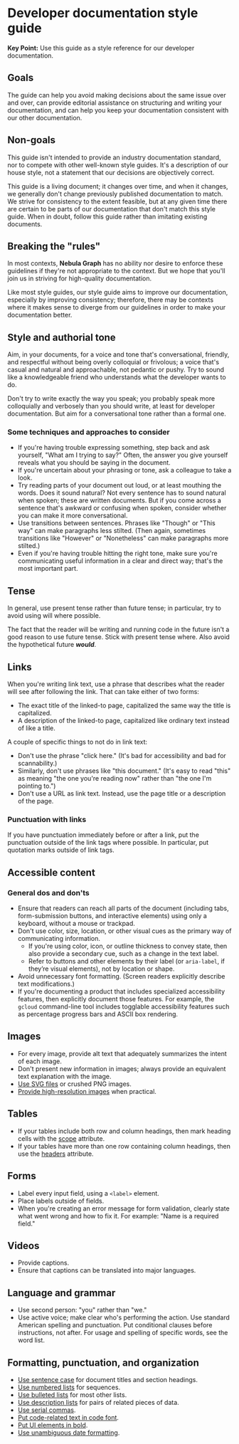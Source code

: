# Developer documentation style guide

**Key Point:** Use this guide as a style reference for our developer documentation.

## Goals

The guide can help you avoid making decisions
about the same issue over and over, can
provide editorial assistance on structuring
and writing your documentation, and can help
you keep your documentation consistent with
our other documentation.

## Non-goals

This guide isn't intended to provide an industry documentation standard, nor to compete with other well-known style guides. It's a description of our house style, not a statement that our decisions are objectively correct.

This guide is a living document; it changes over time, and when it changes, we generally don't change previously published documentation to match. We strive for consistency to the extent feasible, but at any given time there are certain to be parts of our documentation that don't match this style guide. When in doubt, follow this guide rather than imitating existing documents.

## Breaking the "rules"

In most contexts, **Nebula Graph** has no ability nor desire to enforce these guidelines if they're not appropriate to the context. But we hope that you'll join us in striving for high-quality documentation.

Like most style guides, our style guide aims to improve our documentation, especially by improving consistency; therefore, there may be contexts where it makes sense to diverge from our guidelines in order to make your documentation better.

## Style and authorial tone

Aim, in your documents, for a voice and tone that's conversational, friendly, and respectful without being overly colloquial or frivolous; a voice that's casual and natural and approachable, not pedantic or pushy. Try to sound like a knowledgeable friend who understands what the developer wants to do.

Don't try to write exactly the way you speak; you probably speak more colloquially and verbosely than you should write, at least for developer documentation. But aim for a conversational tone rather than a formal one.

### Some techniques and approaches to consider

- If you're having trouble expressing something, step back and ask yourself, "What am I trying to say?" Often, the answer you give yourself reveals what you should be saying in the document.
- If you're uncertain about your phrasing or tone, ask a colleague to take a look.
- Try reading parts of your document out loud, or at least mouthing the words. Does it sound natural? Not every sentence has to sound natural when spoken; these are written documents. But if you come across a sentence that's awkward or confusing when spoken, consider whether you can make it more conversational.
- Use transitions between sentences. Phrases like "Though" or "This way" can make paragraphs less stilted. (Then again, sometimes transitions like "However" or "Nonetheless" can make paragraphs more stilted.)
- Even if you're having trouble hitting the right tone, make sure you're communicating useful information in a clear and direct way; that's the most important part.

## Tense

In general, use present tense rather than future tense; in particular, try to avoid using will where possible.

The fact that the reader will be writing and running code in the future isn't a good reason to use future tense. Stick with present tense where. Also avoid the hypothetical future ***would***.

## Links

When you're writing link text, use a phrase that describes what the reader will see after following the link. That can take either of two forms:

- The exact title of the linked-to page, capitalized the same way the title is capitalized.
- A description of the linked-to page, capitalized like ordinary text instead of like a title.

A couple of specific things to not do in link text:

- Don't use the phrase "click here." (It's bad for accessibility and bad for scannability.)
- Similarly, don't use phrases like "this document." (It's easy to read "this" as meaning "the one you're reading now" rather than "the one I'm pointing to.")
- Don't use a URL as link text. Instead, use the page title or a description of the page.

### Punctuation with links

If you have punctuation immediately before or after a link, put the punctuation outside of the link tags where possible. In particular, put quotation marks outside of link tags.

## Accessible content

### General dos and don'ts

- Ensure that readers can reach all parts of the document (including tabs, form-submission buttons, and interactive elements) using only a keyboard, without a mouse or trackpad.
- Don't use color, size, location, or other visual cues as the primary way of communicating information.
  - If you're using color, icon, or outline thickness to convey state, then also provide a secondary cue, such as a change in the text label.
  - Refer to buttons and other elements by their label (or `aria-label`, if they’re visual elements), not by location or shape.
- Avoid unnecessary font formatting. (Screen readers explicitly describe text modifications.)
- If you're documenting a product that includes specialized accessibility features, then explicitly document those features. For example, the `gcloud` command-line tool includes togglable accessibility features such as percentage progress bars and ASCII box rendering.

## Images

- For every image, provide alt text that adequately summarizes the intent of each image.
- Don't present new information in images; always provide an equivalent text explanation with the image.
- [Use SVG files](https://developers.google.cn/style/images) or crushed PNG images.
- [Provide high-resolution images](https://developers.google.cn/style/images#high-resolution-images) when practical.

## Tables

- If your tables include both row and column headings, then mark heading cells with the [scope](https://www.w3.org/WAI/tutorials/tables/two-headers/) attribute.
- If your tables have more than one row containing column headings, then use the [headers](https://www.w3.org/WAI/tutorials/tables/multi-level/) attribute.

## Forms

- Label every input field, using a `<label>` element.
- Place labels outside of fields.
- When you're creating an error message for form validation, clearly state what went wrong and how to fix it. For example: "Name is a required field."

## Videos

- Provide captions.
- Ensure that captions can be translated into major languages.

## Language and grammar

- Use second person: "you" rather than "we."
- Use active voice; make clear who's performing the action.
Use standard American spelling and punctuation.
Put conditional clauses before instructions, not after.
For usage and spelling of specific words, see the word list.

## Formatting, punctuation, and organization

- [Use sentence case](https://developers.google.cn/style/capitalization) for document titles and section headings.
- [Use numbered lists](https://developers.google.cn/style/lists) for sequences.
- [Use bulleted lists](https://developers.google.cn/style/lists) for most other lists.
- [Use description lists](https://developers.google.cn/style/lists) for pairs of related pieces of data.
- [Use serial commas](https://developers.google.cn/style/commas).
- [Put code-related text in code font](https://developers.google.cn/style/code-in-text).
- [Put UI elements in bold](https://developers.google.cn/style/ui-elements).
- [Use unambiguous date formatting](https://developers.google.cn/style/dates-times).
